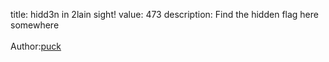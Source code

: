 title: hidd3n in 2lain sight!
value: 473
description: Find the hidden flag here somewhere<br><br>Author:<a href="https://twitter.com/jere_pr3">puck</a></strong>